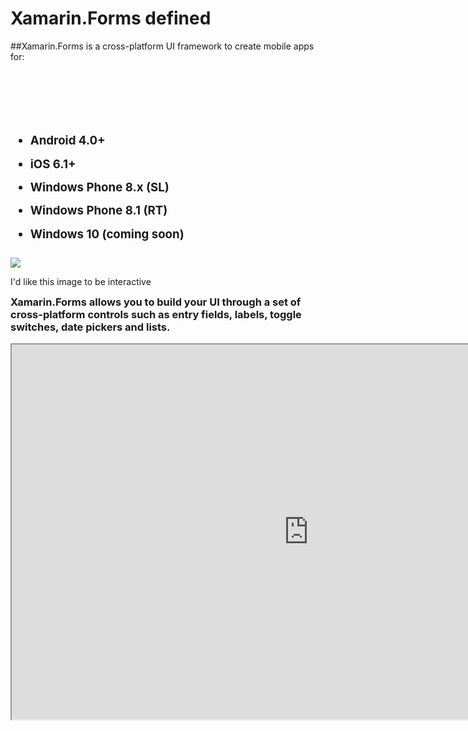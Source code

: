# Xamarin.Forms defined

##Xamarin.Forms is a cross-platform UI framework to create mobile apps for:
<br><div style="width:300px; float:left;font-weight:bold; font-size: 14pt;line-height:2; margin-right:10px;">
<ul><br><br><li>Android 4.0+</li><li>iOS 6.1+</li><li>Windows Phone 8.x (SL)</li><li>Windows Phone 8.1 (RT)</li><li>Windows 10 (coming soon)</li>
</ul>
</div>
<div style="width:300px; float:left;">
<img src="./images/features.png"/>
I'd like this image to be interactive</div>
<div style="clear:both;"><h3>Xamarin.Forms allows you to build your UI through a set of cross-platform controls such as entry fields, labels, toggle switches, date pickers and lists. </h3></div>
<iframe src="https://github.com/HelenMiller/github.io/blob/master/XamForms/index.html" width="950px" height="600px" scrolling="no"></iframe>
